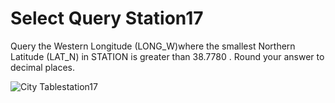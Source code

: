 # Select Query Station17
Query the Western Longitude (LONG_W)where the smallest Northern Latitude (LAT_N) in STATION is greater than 38.7780 . Round your answer to  decimal places.



![City Tablestation17](https://s3.amazonaws.com/hr-challenge-images/9336/1449345840-5f0a551030-Station.jpg)

